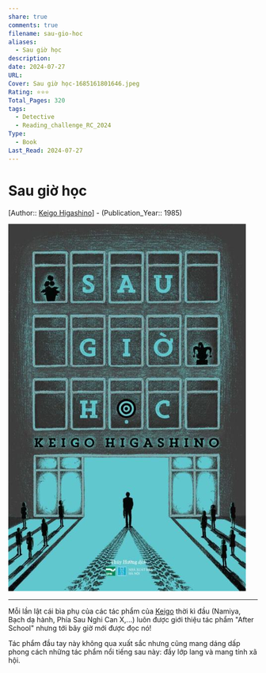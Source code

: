 ```yaml
---
share: true
comments: true
filename: sau-gio-hoc
aliases:
  - Sau giờ học
description: 
date: 2024-07-27
URL: 
Cover: Sau giờ học-1685161801646.jpeg
Rating: ⭐⭐⭐
Total_Pages: 320
tags:
  - Detective
  - Reading_challenge_RC_2024
Type:
  - Book
Last_Read: 2024-07-27
---
```

# Sau giờ học  
[Author:: [Keigo Higashino](../../Keigo%20Higashino.md)] - (Publication_Year:: 1985)  
  
![Sau giờ học-1685161801646.jpeg](../assets/img/Sau%20gi%E1%BB%9D%20h%E1%BB%8Dc-1685161801646.jpeg)  
  
---  
Mỗi lần lật cái bìa phụ của các tác phẩm của [Keigo](../../Keigo%20Higashino.md) thời kì đầu (Namiya, Bạch dạ hành, Phía Sau Nghi Can X,...) luôn được giới thiệu tác phẩm "After School" nhưng tới bây giờ mới được đọc nó!  
  
Tác phẩm đầu tay này không qua xuất sắc nhưng cũng mang dáng dấp phong cách những tác phẩm nổi tiếng sau này: đầy lớp lang và mang tính xã hội.  
  
